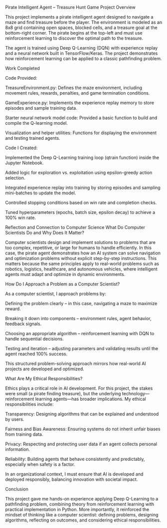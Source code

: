 Pirate Intelligent Agent – Treasure Hunt Game
Project Overview

This project implements a pirate intelligent agent designed to navigate a maze and find treasure before the player. The environment is modeled as an 8x8 grid containing open spaces, blocked cells, and a treasure goal at the bottom-right corner. The pirate begins at the top-left and must use reinforcement learning to discover the optimal path to the treasure.

The agent is trained using Deep Q-Learning (DQN) with experience replay and a neural network built in TensorFlow/Keras. The project demonstrates how reinforcement learning can be applied to a classic pathfinding problem.

Work Completed

Code Provided:

TreasureEnvironment.py: Defines the maze environment, including movement rules, rewards, penalties, and game termination conditions.

GameExperience.py: Implements the experience replay memory to store episodes and sample training data.

Starter neural network model code: Provided a basic function to build and compile the Q-learning model.

Visualization and helper utilities: Functions for displaying the environment and testing trained agents.

Code I Created:

Implemented the Deep Q-Learning training loop (qtrain function) inside the Jupyter Notebook.

Added logic for exploration vs. exploitation using epsilon-greedy action selection.

Integrated experience replay into training by storing episodes and sampling mini-batches to update the model.

Controlled stopping conditions based on win rate and completion checks.

Tuned hyperparameters (epochs, batch size, epsilon decay) to achieve a 100% win rate.

Reflection and Connection to Computer Science
What Do Computer Scientists Do and Why Does It Matter?

Computer scientists design and implement solutions to problems that are too complex, repetitive, or large for humans to handle efficiently. In this case, the pirate agent demonstrates how an AI system can solve navigation and optimization problems without explicit step-by-step instructions. This matters because the same principles apply to real-world problems such as robotics, logistics, healthcare, and autonomous vehicles, where intelligent agents must adapt and optimize in dynamic environments.

How Do I Approach a Problem as a Computer Scientist?

As a computer scientist, I approach problems by:

Defining the problem clearly – in this case, navigating a maze to maximize reward.

Breaking it down into components – environment rules, agent behavior, feedback signals.

Choosing an appropriate algorithm – reinforcement learning with DQN to handle sequential decisions.

Testing and iteration – adjusting parameters and validating results until the agent reached 100% success.

This structured problem-solving approach mirrors how real-world AI projects are developed and optimized.

What Are My Ethical Responsibilities?

Ethics plays a critical role in AI development. For this project, the stakes were small (a pirate finding treasure), but the underlying technology—reinforcement learning agents—has broader implications. My ethical responsibilities include:

Transparency: Designing algorithms that can be explained and understood by users.

Fairness and Bias Awareness: Ensuring systems do not inherit unfair biases from training data.

Privacy: Respecting and protecting user data if an agent collects personal information.

Reliability: Building agents that behave consistently and predictably, especially when safety is a factor.

In an organizational context, I must ensure that AI is developed and deployed responsibly, balancing innovation with societal impact.

Conclusion

This project gave me hands-on experience applying Deep Q-Learning to a pathfinding problem, combining theory from reinforcement learning with practical implementation in Python. More importantly, it reinforced the mindset of thinking like a computer scientist: defining problems, designing algorithms, reflecting on outcomes, and considering ethical responsibilities.
